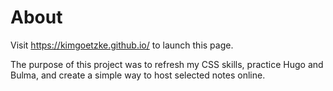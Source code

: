 # About

Visit https://kimgoetzke.github.io/ to launch this page.

The purpose of this project was to refresh my CSS skills, practice Hugo and Bulma, and create a simple way to host selected notes online.
